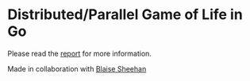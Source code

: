 # Distributed/Parallel Game of Life in Go

Please read the [report]() for more information.

Made in collaboration with [Blaise Sheehan](https://github.com/blaisesheehan)
